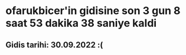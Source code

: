 # ofarukbicer'in gidisine son 3 gun 8 saat 53 dakika 38 saniye kaldi

## Gidis tarihi: 30.09.2022 :(